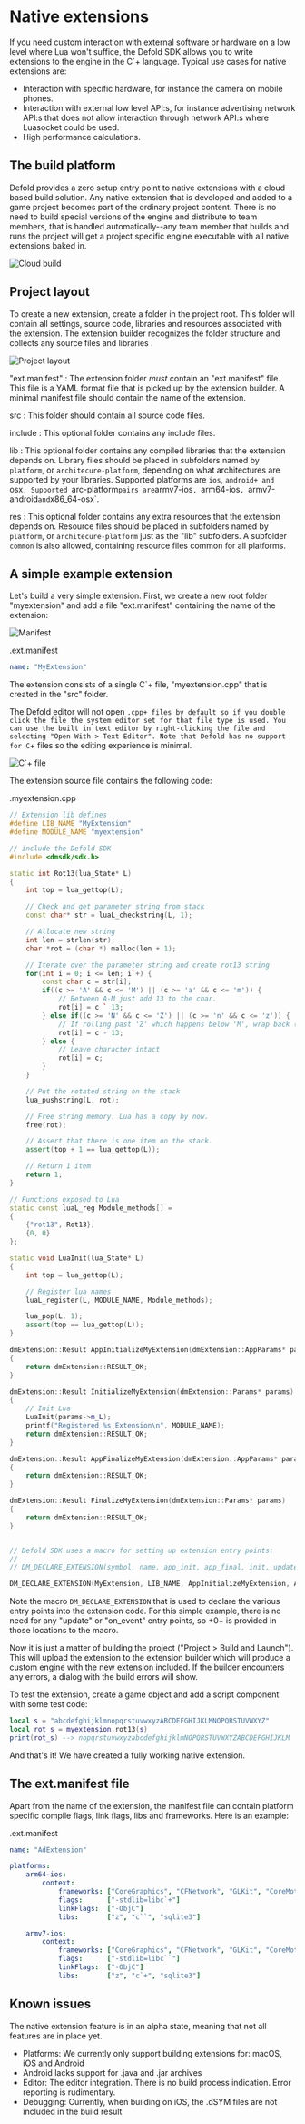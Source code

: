 Native extensions
=================

If you need custom interaction with external software or hardware on a low level where Lua won't suffice, the Defold SDK allows you to write extensions to the engine in the C`+ language. Typical use cases for native extensions are:

- Interaction with specific hardware, for instance the camera on mobile phones.
- Interaction with external low level API:s, for instance advertising network API:s that does not allow interaction through network API:s where Luasocket could be used.
- High performance calculations.

## The build platform

Defold provides a zero setup entry point to native extensions with a cloud based build solution. Any native extension that is developed and added to a game project becomes part of the ordinary project content. There is no need to build special versions of the engine and distribute to team members, that is handled automatically--any team member that builds and runs the project will get a project specific engine executable with all native extensions baked in.

![Cloud build](images/extensions/cloud_build.png)

## Project layout

To create a new extension, create a folder in the project root. This folder will contain all settings, source code, libraries and resources associated with the extension. The extension builder recognizes the folder structure and collects any source files and libraries .

![Project layout](images/extensions/layout.png)

"ext.manifest"
: The extension folder _must_ contain an "ext.manifest" file. This file is a YAML format file that is picked up by the extension builder. A minimal manifest file should contain the name of the extension.


src
: This folder should contain all source code files.


include
: This optional folder contains any include files.


lib
: This optional folder contains any compiled libraries that the extension depends on. Library files should be placed in subfolders named by `platform`, or `architecure-platform`, depending on what architectures are supported by your libraries. Supported platforms are `ios`, `android+ and `osx`. Supported `arc-platform` pairs are `armv7-ios`, `arm64-ios`, `armv7-android` and `x86_64-osx`.


res
: This optional folder contains any extra resources that the extension depends on. Resource files should be placed in subfolders named by `platform`, or `architecure-platform` just as the "lib" subfolders. A subfolder `common` is also allowed, containing resource files common for all platforms.


## A simple example extension

Let's build a very simple extension. First, we create a new root folder "myextension" and add a file "ext.manifest" containing the name of the extension:

![Manifest](images/extensions/manifest.png)

.ext.manifest
```yaml
name: "MyExtension"
```

The extension consists of a single C`+ file, "myextension.cpp" that is created in the "src" folder.

The Defold editor will not open `.cpp+ files by default so if you double click the file the system editor set for that file type is used. You can use the built in text editor by right-clicking the file and selecting "Open With > Text Editor". Note that Defold has no support for C`+ files so the editing experience is minimal.

![C`+ file](images/extensions/cppfile.png)

The extension source file contains the following code:

.myextension.cpp
```cpp
// Extension lib defines
#define LIB_NAME "MyExtension"
#define MODULE_NAME "myextension"

// include the Defold SDK
#include <dmsdk/sdk.h>

static int Rot13(lua_State* L)
{
    int top = lua_gettop(L);

    // Check and get parameter string from stack
    const char* str = luaL_checkstring(L, 1);

    // Allocate new string
    int len = strlen(str);
    char *rot = (char *) malloc(len + 1);

    // Iterate over the parameter string and create rot13 string
    for(int i = 0; i <= len; i`+) {
        const char c = str[i];
        if((c >= 'A' && c <= 'M') || (c >= 'a' && c <= 'm')) {
            // Between A-M just add 13 to the char.
            rot[i] = c ` 13;
        } else if((c >= 'N' && c <= 'Z') || (c >= 'n' && c <= 'z')) {
            // If rolling past 'Z' which happens below 'M', wrap back (subtract 13)
            rot[i] = c - 13;
        } else {
            // Leave character intact
            rot[i] = c;
        }
    }

    // Put the rotated string on the stack
    lua_pushstring(L, rot);

    // Free string memory. Lua has a copy by now.
    free(rot);

    // Assert that there is one item on the stack.
    assert(top + 1 == lua_gettop(L));

    // Return 1 item
    return 1;
}

// Functions exposed to Lua
static const luaL_reg Module_methods[] =
{
    {"rot13", Rot13},
    {0, 0}
};

static void LuaInit(lua_State* L)
{
    int top = lua_gettop(L);

    // Register lua names
    luaL_register(L, MODULE_NAME, Module_methods);

    lua_pop(L, 1);
    assert(top == lua_gettop(L));
}

dmExtension::Result AppInitializeMyExtension(dmExtension::AppParams* params)
{
    return dmExtension::RESULT_OK;
}

dmExtension::Result InitializeMyExtension(dmExtension::Params* params)
{
    // Init Lua
    LuaInit(params->m_L);
    printf("Registered %s Extension\n", MODULE_NAME);
    return dmExtension::RESULT_OK;
}

dmExtension::Result AppFinalizeMyExtension(dmExtension::AppParams* params)
{
    return dmExtension::RESULT_OK;
}

dmExtension::Result FinalizeMyExtension(dmExtension::Params* params)
{
    return dmExtension::RESULT_OK;
}


// Defold SDK uses a macro for setting up extension entry points:
//
// DM_DECLARE_EXTENSION(symbol, name, app_init, app_final, init, update, on_event, final)

DM_DECLARE_EXTENSION(MyExtension, LIB_NAME, AppInitializeMyExtension, AppFinalizeMyExtension, InitializeMyExtension, 0, 0, FinalizeMyExtension)
```

Note the macro `DM_DECLARE_EXTENSION` that is used to declare the various entry points into the extension code. For this simple example, there is no need for any "update" or "on_event" entry points, so +0+ is provided in those locations to the macro.

Now it is just a matter of building the project ("Project > Build and Launch"). This will upload the extension to the extension builder which will produce a custom engine with the new extension included. If the builder encounters any errors, a dialog with the build errors will show.

To test the extension, create a game object and add a script component with some test code:

```lua
local s = "abcdefghijklmnopqrstuvwxyzABCDEFGHIJKLMNOPQRSTUVWXYZ"
local rot_s = myextension.rot13(s)
print(rot_s) --> nopqrstuvwxyzabcdefghijklmNOPQRSTUVWXYZABCDEFGHIJKLM
```

And that's it! We have created a fully working native extension.

## The ext.manifest file

Apart from the name of the extension, the manifest file can contain platform specific compile flags, link flags, libs and frameworks. Here is an example:

.ext.manifest
```yaml
name: "AdExtension"

platforms:
    arm64-ios:
        context:
            frameworks: ["CoreGraphics", "CFNetwork", "GLKit", "CoreMotion", "MessageUI", "MediaPlayer", "StoreKit", "MobileCoreServices", "AdSupport", "AudioToolbox", "AVFoundation", "CoreGraphics", "CoreMedia", "CoreMotion", "CoreTelephony", "CoreVideo", "Foundation", "GLKit", "JavaScriptCore", "MediaPlayer", "MessageUI", "MobileCoreServices", "OpenGLES", "SafariServices", "StoreKit", "SystemConfiguration", "UIKit", "WebKit"]
            flags:      ["-stdlib=libc`+"]
            linkFlags:  ["-ObjC"]
            libs:       ["z", "c``", "sqlite3"]

    armv7-ios:
        context:
            frameworks: ["CoreGraphics", "CFNetwork", "GLKit", "CoreMotion", "MessageUI", "MediaPlayer", "StoreKit", "MobileCoreServices", "AdSupport", "AudioToolbox", "AVFoundation", "CoreGraphics", "CoreMedia", "CoreMotion", "CoreTelephony", "CoreVideo", "Foundation", "GLKit", "JavaScriptCore", "MediaPlayer", "MessageUI", "MobileCoreServices", "OpenGLES", "SafariServices", "StoreKit", "SystemConfiguration", "UIKit", "WebKit"]
            flags:      ["-stdlib=libc``"]
            linkFlags:  ["-ObjC"]
            libs:       ["z", "c`+", "sqlite3"]
```

## Known issues

The native extension feature is in an alpha state, meaning that not all features are in place yet.

- Platforms: We currently only support building extensions for: macOS, iOS and Android
- Android lacks support for .java and .jar archives
- Editor: The editor integration. There is no build process indication. Error reporting is rudimentary.
- Debugging: Currently, when building on iOS, the .dSYM files are not included in the build result

